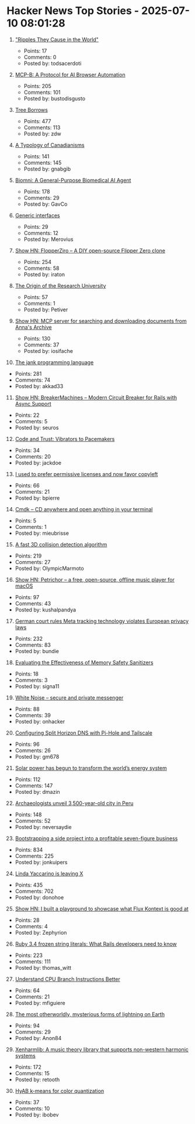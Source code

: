 # Hacker News Top Stories - 2025-07-10 08:01:28

1. ["Ripples They Cause in the World"](https://www.shadowcat.co.uk/2025/07/09/ripples-they-cause-in-the-world/)
   - Points: 17
   - Comments: 0
   - Posted by: todsacerdoti

2. [MCP-B: A Protocol for AI Browser Automation](https://mcp-b.ai/)
   - Points: 205
   - Comments: 101
   - Posted by: bustodisgusto

3. [Tree Borrows](https://plf.inf.ethz.ch/research/pldi25-tree-borrows.html)
   - Points: 477
   - Comments: 113
   - Posted by: zdw

4. [A Typology of Canadianisms](https://dchp.arts.ubc.ca/how-to-use)
   - Points: 141
   - Comments: 145
   - Posted by: gnabgib

5. [Biomni: A General-Purpose Biomedical AI Agent](https://github.com/snap-stanford/Biomni)
   - Points: 178
   - Comments: 29
   - Posted by: GavCo

6. [Generic interfaces](https://go.dev/blog/generic-interfaces)
   - Points: 29
   - Comments: 12
   - Posted by: Merovius

7. [Show HN: FlopperZiro – A DIY open-source Flipper Zero clone](https://github.com/lraton/FlopperZiro)
   - Points: 254
   - Comments: 58
   - Posted by: iraton

8. [The Origin of the Research University](https://asteriskmag.com/issues/10/the-origin-of-the-research-university)
   - Points: 57
   - Comments: 1
   - Posted by: Petiver

9. [Show HN: MCP server for searching and downloading documents from Anna's Archive](https://github.com/iosifache/annas-mcp)
   - Points: 130
   - Comments: 37
   - Posted by: iosifache

10. [The jank programming language](https://jank-lang.org/)
   - Points: 281
   - Comments: 74
   - Posted by: akkad33

11. [Show HN: BreakerMachines – Modern Circuit Breaker for Rails with Async Support](https://github.com/seuros/breaker_machines)
   - Points: 22
   - Comments: 5
   - Posted by: seuros

12. [Code and Trust: Vibrators to Pacemakers](https://punkx.org/jackdoe/code-and-trust.html)
   - Points: 34
   - Comments: 20
   - Posted by: jackdoe

13. [I used to prefer permissive licenses and now favor copyleft](https://vitalik.eth.limo/general/2025/07/07/copyleft.html)
   - Points: 66
   - Comments: 21
   - Posted by: bpierre

14. [Cmdk – CD anywhere and open anything in your terminal](https://github.com/mieubrisse/cmdk)
   - Points: 5
   - Comments: 1
   - Posted by: mieubrisse

15. [A fast 3D collision detection algorithm](https://cairno.substack.com/p/improvements-to-the-separating-axis)
   - Points: 219
   - Comments: 27
   - Posted by: OlympicMarmoto

16. [Show HN: Petrichor – a free, open-source, offline music player for macOS](https://github.com/kushalpandya/Petrichor)
   - Points: 97
   - Comments: 43
   - Posted by: kushalpandya

17. [German court rules Meta tracking technology violates European privacy laws](https://therecord.media/german-court-meta-tracking-tech)
   - Points: 232
   - Comments: 83
   - Posted by: bundie

18. [Evaluating the Effectiveness of Memory Safety Sanitizers](https://www.computer.org/csdl/proceedings-article/sp/2025/223600a088/21TfesaEHTy)
   - Points: 18
   - Comments: 3
   - Posted by: signa11

19. [White Noise – secure and private messenger](https://www.whitenoise.chat/)
   - Points: 88
   - Comments: 39
   - Posted by: onhacker

20. [Configuring Split Horizon DNS with Pi-Hole and Tailscale](https://www.bentasker.co.uk/posts/blog/general/configuring-pihole-to-serve-different-records-to-different-clients.html)
   - Points: 96
   - Comments: 26
   - Posted by: gm678

21. [Solar power has begun to transform the world’s energy system](https://www.newyorker.com/news/annals-of-a-warming-planet/46-billion-years-on-the-sun-is-having-a-moment)
   - Points: 112
   - Comments: 147
   - Posted by: dmazin

22. [Archaeologists unveil 3,500-year-old city in Peru](https://www.bbc.co.uk/news/articles/c07dmx38kyeo)
   - Points: 148
   - Comments: 52
   - Posted by: neversaydie

23. [Bootstrapping a side project into a profitable seven-figure business](https://projectionlab.com/blog/we-reached-1m-arr-with-zero-funding)
   - Points: 834
   - Comments: 225
   - Posted by: jonkuipers

24. [Linda Yaccarino is leaving X](https://www.nytimes.com/2025/07/09/technology/linda-yaccarino-x-steps-down.html)
   - Points: 435
   - Comments: 702
   - Posted by: donohoe

25. [Show HN: I built a playground to showcase what Flux Kontext is good at](https://fluxkontextlab.com)
   - Points: 28
   - Comments: 4
   - Posted by: Zephyrion

26. [Ruby 3.4 frozen string literals: What Rails developers need to know](https://www.prateekcodes.dev/ruby-34-frozen-string-literals-rails-upgrade-guide/)
   - Points: 223
   - Comments: 111
   - Posted by: thomas_witt

27. [Understand CPU Branch Instructions Better](https://chrisfeilbach.com/2025/07/05/understand-cpu-branch-instructions-better/)
   - Points: 64
   - Comments: 21
   - Posted by: mfiguiere

28. [The most otherworldly, mysterious forms of lightning on Earth](https://www.nationalgeographic.com/science/article/lightning-sprites-transient-luminous-events-thunderstorms)
   - Points: 94
   - Comments: 29
   - Posted by: Anon84

29. [Xenharmlib: A music theory library that supports non-western harmonic systems](https://xenharmlib.readthedocs.io/en/latest/)
   - Points: 172
   - Comments: 15
   - Posted by: retooth

30. [HyAB k-means for color quantization](https://30fps.net/pages/hyab-kmeans/)
   - Points: 37
   - Comments: 10
   - Posted by: ibobev

